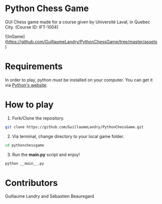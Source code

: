 # Python Chess Game

GUI Chess game made for a course given by Université Laval, in Quebec City. (Course ID: IFT-1004)

![InGame] (https://github.com/GuillaumeLandry/PythonChessGame/tree/master/assets)

# Requirements

In order to play, python must be installed on your computer. You can get it via [Python's website](https://www.python.org/).

# How to play

1. Fork/Clone the repository.
```bash
git clone https://github.com/GuillaumeLandry/PythonChessGame.git
```

2. Via terminal, change directory to your local game folder.
```bash
cd pythonchessgame
```

3. Run the __main.py__ script and enjoy!
```bash
python __main__.py
```

# Contributors

Guillaume Landry and Sébastien Beauregard
